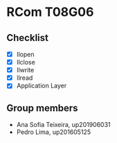 # RCom T08G06

## Checklist

- [x] llopen
- [x] llclose
- [x] llwrite
- [x] llread
- [x] Application Layer

## Group members

- Ana Sofia Teixeira, up201906031
- Pedro Lima, up201605125
